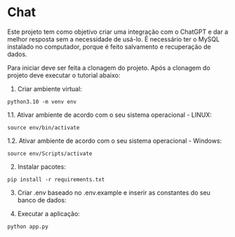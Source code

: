# Chat

Este projeto tem como objetivo criar uma integração com o ChatGPT e dar a melhor resposta sem a necessidade de usá-lo. É necessário ter o MySQL instalado no computador, porque é feito salvamento e recuperação de dados. 

Para iniciar deve ser feita a clonagem do projeto. Após a clonagem do projeto deve executar o tutorial abaixo:

  1. Criar ambiente virtual:
    
    python3.10 -m venv env
    
  1.1. Ativar ambiente de acordo com o seu sistema operacional - LINUX:
    
    source env/bin/activate
    
  1.2. Ativar ambiente de acordo com o seu sistema operacional - Windows:
    
    source env/Scripts/activate

  2. Instalar pacotes:
    
    pip install -r requirements.txt
   
  3. Criar .env baseado no .env.example e inserir as constantes do seu banco de dados:
  
  4. Executar a aplicação:
    
    python app.py

